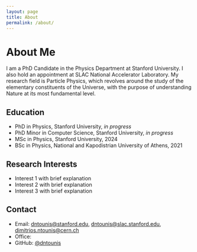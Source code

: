 ```yaml
---
layout: page
title: About
permalink: /about/
---
```


# About Me

I am a PhD Candidate in the Physics Department at Stanford University. I also hold an appointment at SLAC National Accelerator Laboratory. My research field is Particle Physics, which revolves around the study of the elementary constituents of the Universe, with the purpose of understanding Nature at its most fundamental level. 

## Education
- PhD in Physics, Stanford University, *in progress*
- PhD Minor in Computer Science, Stanford University, *in progress*
- MSc in Physics, Stanford University, 2024
- BSc in Physics, National and Kapodistrian University of Athens, 2021

## Research Interests
- Interest 1 with brief explanation
- Interest 2 with brief explanation
- Interest 3 with brief explanation

## Contact
- Email: dntounis@stanford.edu, dntounis@slac.stanford.edu, dimitrios.ntounis@cern.ch
- Office: 
- GitHub: [@dntounis](https://github.com/dntounis)

